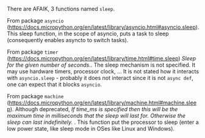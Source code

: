 There are AFAIK, 3 functions named `sleep`.

From package `asyncio` (https://docs.micropython.org/en/latest/library/asyncio.html#asyncio.sleep). This sleep function, in the scope of asyncio, puts a task to sleep (consequently enables asyncto to switch tasks).

From package `timer` (https://docs.micropython.org/en/latest/library/time.html#time.sleep) *Sleep for the given number of seconds.*. The sleep mechanism is not specified. It may use hardware timers, processor clock, ... It is not stated how it interacts with `asyncio.sleep` - probably it does not interact since it is not `async def`, one can expect that it blocks `asyncio`.

From package `machine` (https://docs.micropython.org/en/latest/library/machine.html#machine.sleep). Although deprecated, *If time_ms is specified then this will be the maximum time in milliseconds that the sleep will last for. Otherwise the sleep can last indefinitely.* . This function put the processor to sleep (enter a low power state, like sleep mode in OSes like Linux and Windows).
 
